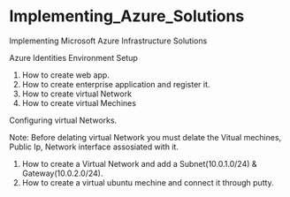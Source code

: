 # Implementing_Azure_Solutions
Implementing Microsoft Azure Infrastructure Solutions

Azure Identities Environment Setup
1. How to create web app.
2. How to create enterprise application and register it.
3. How to create virtual Network
4. How to create virtual Mechines

Configuring virtual Networks.

Note: Before delating virtual Network you must delate the Vitual mechines, Public Ip, Network interface assosiated with it. 
1. How to create a Virtual Network and add a Subnet(10.0.1.0/24) & Gateway(10.0.2.0/24).
2. How to create a virtual ubuntu mechine and connect it through putty.
